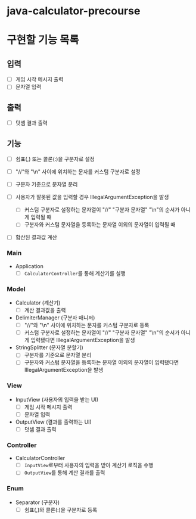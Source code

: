 # java-calculator-precourse

# 구현할 기능 목록

## 입력
- [ ] 게임 시작 메시지 출력
- [ ] 문자열 입력

## 출력
- [ ] 덧셈 결과 출력

## 기능
- [ ] 쉼표(,) 또는 콜론(:)을 구분자로 설정
- [ ] "//"와 "\n" 사이에 위치하는 문자를 커스텀 구분자로 설정
- [ ] 구분자 기준으로 문자열 분리
- [ ] 사용자가 잘못된 값을 입력할 경우 IllegalArgumentException을 발생
    - [ ] 커스텀 구분자로 설정하는 문자열이 "//" "구분자 문자열" "\n"의 순서가 아니게 입력될 때
    - [ ] 구분자와 커스텀 문자열을 등록하는 문자열 이외의 문자열이 입력될 때
- [ ] 합산된 결과값 계산


### Main
- Application
    - [ ] `CalculatorController`를 통해 계산기를 실행

### Model
- Calculator (계산기)
    - [ ] 계산 결과값을 출력
- DelimiterManager (구분자 매니저)
    - [ ] "//"와 "\n" 사이에 위치하는 문자를 커스텀 구분자로 등록
    - [ ] 커스텀 구분자로 설정하는 문자열이 "//" "구분자 문자열" "\n"의 순서가 아니게 입력됐다면 IllegalArgumentException을 발생
- StringSplitter (문자열 분할기)
    - [ ] 구분자를 기준으로 문자열 분리
    - [ ] 구분자와 커스텀 문자열을 등록하는 문자열 이외의 문자열이 입력됐다면 IllegalArgumentException을 발생

### View
- InputView (사용자의 입력을 받는 UI)
    - [ ] 게임 시작 메시지 출력
    - [ ] 문자열 입력
- OutputView (결과를 출력하는 UI)
    - [ ] 덧셈 결과 출력

### Controller
- CalculatorController
    - [ ] `InputView`로부터 사용자의 입력을 받아 계산기 로직을 수행
    - [ ] `OutputView`를 통해 계산 결과를 출력

### Enum
- Separator (구분자)
    - [ ] 쉼표(,)와 콜론(:)을 구분자로 등록